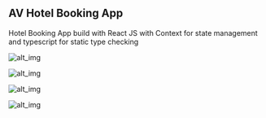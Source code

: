 ## AV Hotel Booking App

Hotel Booking App build with React JS with Context for state management and typescript for static type checking

![alt_img](https://i.imgur.com/LFNqVsM.png)

![alt_img](https://i.imgur.com/U3ccqc6.png)

![alt_img](https://i.imgur.com/RjO5oZl.png)

![alt_img](https://i.imgur.com/xA2sIX7.png)

